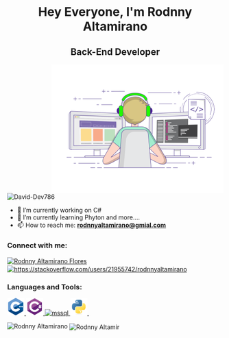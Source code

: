 <h1 align="center">Hey Everyone, I'm Rodnny Altamirano</h1>
<h2 align="center">Back-End Developer</h2>

<img align="right" alt="Coding" width="400" src="https://raw.githubusercontent.com/devSouvik/devSouvik/master/gif3.gif">

<p align="left"> <img src="https://komarev.com/ghpvc/?username=rodnnyaltamir&label=Profile%20views&color=0e75b6&style=flat" alt="David-Dev786" /> </p>

- 🔭 I’m currently working on C#
- 🌱 I’m currently learning Phyton and more.... 
- 📫 How to reach me: **rodnnyaltamirano@gmial.com**

<h3 align="left">Connect with me:</h3>
<p align="left">
<a href="https://www.linkedin.com/in/rodnny-altamirano-8600532a1/" target="_blank"><img align="center" src="https://raw.githubusercontent.com/rahuldkjain/github-profile-readme-generator/master/src/images/icons/Social/linked-in-alt.svg" alt="Rodnny Altamirano Flores" height="30" width="40" /></a>
<a href="https://stackoverflow.com/users/23048938/rodnny-altamirano" target="blank"><img align="center" src="https://raw.githubusercontent.com/rahuldkjain/github-profile-readme-generator/master/src/images/icons/Social/stack-overflow.svg" alt="https://stackoverflow.com/users/21955742/rodnnyaltamirano" height="30" width="40" /></a>
</p>

<h3 align="left">Languages and Tools:</h3>
<p align="left"> <a href="https://www.w3schools.com/cpp/" target="_blank" rel="noreferrer"> <img src="https://raw.githubusercontent.com/devicons/devicon/master/icons/cplusplus/cplusplus-original.svg" alt="cplusplus" width="40" height="40"/> </a> <a href="https://www.w3schools.com/cs/" target="_blank" rel="noreferrer"> <img src="https://raw.githubusercontent.com/devicons/devicon/master/icons/csharp/csharp-original.svg" alt="csharp" width="40" height="40"/> </a> <a href="https://www.microsoft.com/en-us/sql-server" target="_blank" rel="noreferrer"> <img src="https://www.svgrepo.com/show/303229/microsoft-sql-server-logo.svg" alt="mssql" width="40" height="40"/> </a> <a href="https://www.python.org" target="_blank" rel="noreferrer"> <img src="https://raw.githubusercontent.com/devicons/devicon/master/icons/python/python-original.svg" alt="python" width="40" height="40"/> </a> </p>

<p><img align="left" src="https://github-readme-stats.vercel.app/api/top-langs?username=rodnnyaltamir&show_icons=true&theme=react&hide_border=true&locale=en&layout=compact" alt="Rodnny Altamirano" /></p>

<p>&nbsp;<img align="center" src="https://github-readme-stats.vercel.app/api?username=rodnnyaltamir&show_icons=true&theme=react&hide_border=true&locale=en" alt="Rodnny Altamir" /></p>
